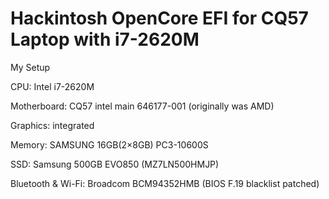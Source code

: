 # Hackintosh OpenCore EFI for CQ57 Laptop with i7-2620M

My Setup

CPU: Intel i7-2620M

Motherboard: CQ57 intel main 646177-001 (originally was AMD)

Graphics: integrated 

Memory: SAMSUNG 16GB(2×8GB) PC3-10600S

SSD: Samsung 500GB EVO850 (MZ7LN500HMJP)

Bluetooth & Wi-Fi: Broadcom BCM94352HMB (BIOS F.19 blacklist patched)

